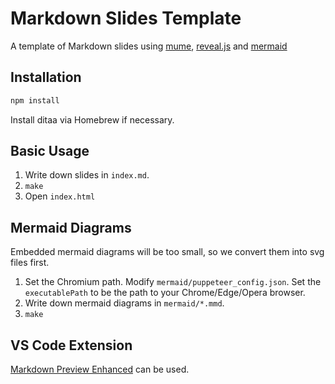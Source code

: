 # Markdown Slides Template

A template of Markdown slides using [mume](https://github.com/shd101wyy/mume),
[reveal.js](https://revealjs.com/) and [mermaid](https://mermaid-js.github.io/mermaid/)

## Installation
```bash
npm install
```
Install ditaa via Homebrew if necessary.

## Basic Usage

1. Write down slides in `index.md`.
2. `make`
3. Open `index.html`

## Mermaid Diagrams

Embedded mermaid diagrams will be too small, so we convert them into svg files first.

1. Set the Chromium path.
  Modify `mermaid/puppeteer_config.json`. Set the `executablePath` to be the path to your Chrome/Edge/Opera browser.
2. Write down mermaid diagrams in `mermaid/*.mmd`.
3. `make`

## VS Code Extension

[Markdown Preview Enhanced](https://shd101wyy.github.io/markdown-preview-enhanced/#/) can be used.
